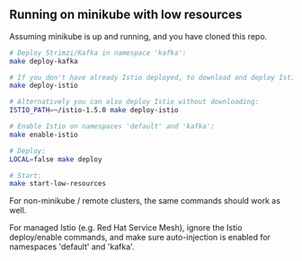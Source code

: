 ## Running on minikube with low resources

Assuming minikube is up and running, and you have cloned this repo.

```bash
# Deploy Strimzi/Kafka in namespace 'kafka':
make deploy-kafka

# If you don't have already Istio deployed, to download and deploy Istio, run:
make deploy-istio

# Alternatively you can also deploy Istio without downloading:
ISTIO_PATH=~/istio-1.5.0 make deploy-istio

# Enable Istio on namespaces 'default' and 'kafka':
make enable-istio

# Deploy:
LOCAL=false make deploy

# Start:
make start-low-resources
```

For non-minikube / remote clusters, the same commands should work as well.

For managed Istio (e.g. Red Hat Service Mesh), ignore the Istio deploy/enable commands, and make sure auto-injection is enabled for namespaces 'default' and 'kafka'.
